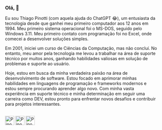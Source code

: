 ### Olá, 👋
Eu sou Thiago Pinotti (com aquela ajuda do ChatGPT 😂), um entusiasta da tecnologia desde que ganhei meu primeiro computador aos 12 anos em 1994. Meu primeiro sistema operacional foi o MS-DOS, seguido pelo Windows 3.11. Meu primeiro contato com programação foi no Excel, onde comecei a desenvolver soluções simples.

Em 2001, iniciei um curso de Ciências da Computação, mas não concluí. No entanto, meu amor pela tecnologia me levou a trabalhar na área de suporte técnico por muitos anos, ganhando habilidades valiosas em solução de problemas e suporte ao usuário.

Hoje, estou em busca da minha verdadeira paixão na área de desenvolvimento de software. Estou focado em aprimorar minhas habilidades em linguagens de programação e frameworks modernos e estou sempre procurando aprender algo novo. Com minha vasta experiência em suporte técnico e minha determinação em seguir uma carreira como DEV, estou pronto para enfrentar novos desafios e contribuir para projetos interessantes.

<div style="display: inline_-_block"><BR>
    <img aling="center" alt="Pino-Py" height="30" wight="40" src="https://cdn.jsdelivr.net/gh/devicons/devicon/icons/python/python-original.svg" />
    <img aling="center" alt="Pino-Html" height="30" wight="40" src="https://cdn.jsdelivr.net/gh/devicons/devicon/icons/html5/html5-original.svg" />
    <img aling="center" alt="Pino-Css" height="30" wight="40" src="https://cdn.jsdelivr.net/gh/devicons/devicon/icons/css3/css3-original.svg" />        
</div>